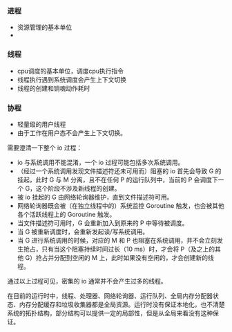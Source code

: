 ### 进程

- 资源管理的基本单位
- 



### 线程

- cpu调度的基本单位，调度cpu执行指令
- 线程执行遇到系统调度会产生上下文切换
- 线程的创建和销魂动作耗时



### 协程

- 轻量级的用户线程
- 由于工作在用户态不会产生上下文切换。





需要澄清一下整个 io 过程：

- io 与系统调用不能混淆，一个 io 过程可能包括多次系统调用。
- （经过一个系统调用发现文件描述符还未可用而）阻塞的 io 首先会导致 G 的挂起，此时 G 与 M 分离，且不在任何 P 的运行队列中，当前的 P 会调度下一个 G，这个阶段不涉及新线程的创建。
- 被 io 挂起的 G 由网络轮询器维护，直到文件描述符可用。
- 网络轮询器既会被（在独立线程中的）系统监控 Goroutine 触发，也会被其他各个活跃线程上的 Goroutine 触发。
- 当文件描述符可用时，G 会重新加入到原来的 P 中等待被调度。
- 当 G 被重新调度时，会重新发起读/写系统调用。
- 当 G 进行系统调用的时候，对应的 M 和 P 也阻塞在系统调用，并不会立刻发生抢占，只有当这个阻塞持续时间过长（10 ms）时，才会将 P（及之上的其他 G）抢占并分配到空闲的 M 上，此时如果没有空闲的，才会创建新的线程。

通过以上过程可见，密集的 io 通常并不会产生过多的线程。





在目前的运行时中，线程、处理器、网络轮询器、运行队列、全局内存分配器状态、内存分配缓存和垃圾收集器都是全局资源。运行时没有保证本地化，也不清楚系统的拓扑结构，部分结构可以提供一定的局部性，但是从全局来看没有这种保证。